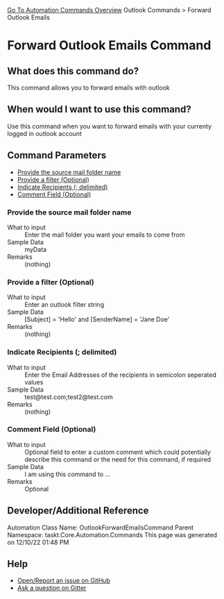 <!--TITLE: Forward Outlook Emails Command -->
<!-- SUBTITLE: a command in the Outlook Commands group. -->
[Go To Automation Commands Overview](/automation-commands.md)
Outlook Commands &gt; Forward Outlook Emails


# Forward Outlook Emails Command


## What does this command do?
This command allows you to forward emails with outlook


## When would I want to use this command?
Use this command when you want to forward emails with your currenty logged in outlook account


## Command Parameters
- [Provide the source mail folder name](#param_0)
- [Provide a filter (Optional)](#param_1)
- [Indicate Recipients (; delimited)](#param_2)
- [Comment Field (Optional)](#param_3)


<a id="param_0"></a>
### Provide the source mail folder name


<dl>
<dt>What to input</dt><dd>Enter the mail folder you want your emails to come from</dd>
<dt>Sample Data</dt><dd>myData</dd>
<dt>Remarks</dt><dd>(nothing)</dd>
</dl>




<a id="param_1"></a>
### Provide a filter (Optional)


<dl>
<dt>What to input</dt><dd>Enter an outlook filter string</dd>
<dt>Sample Data</dt><dd>[Subject] = 'Hello' and [SenderName] = 'Jane Doe'</dd>
<dt>Remarks</dt><dd>(nothing)</dd>
</dl>




<a id="param_2"></a>
### Indicate Recipients (; delimited)


<dl>
<dt>What to input</dt><dd>Enter the Email Addresses of the recipients in semicolon seperated values</dd>
<dt>Sample Data</dt><dd>test@test.com;test2@test.com</dd>
<dt>Remarks</dt><dd>(nothing)</dd>
</dl>




<a id="param_3"></a>
### Comment Field (Optional)


<dl>
<dt>What to input</dt><dd>Optional field to enter a custom comment which could potentially describe this command or the need for this command, if required</dd>
<dt>Sample Data</dt><dd>I am using this command to ...</dd>
<dt>Remarks</dt><dd>Optional</dd>
</dl>




## Developer/Additional Reference
Automation Class Name: OutlookForwardEmailsCommand
Parent Namespace: taskt.Core.Automation.Commands
This page was generated on 12/10/22 01:48 PM


## Help
- [Open/Report an issue on GitHub](https://github.com/rcktrncn/taskt/issues/new)
- [Ask a question on Gitter](https://gitter.im/taskt-rpa/Lobby)
